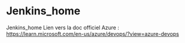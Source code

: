 # Jenkins_home
Jenkins_home
Lien vers la doc officiel Azure :  https://learn.microsoft.com/en-us/azure/devops/?view=azure-devops 
